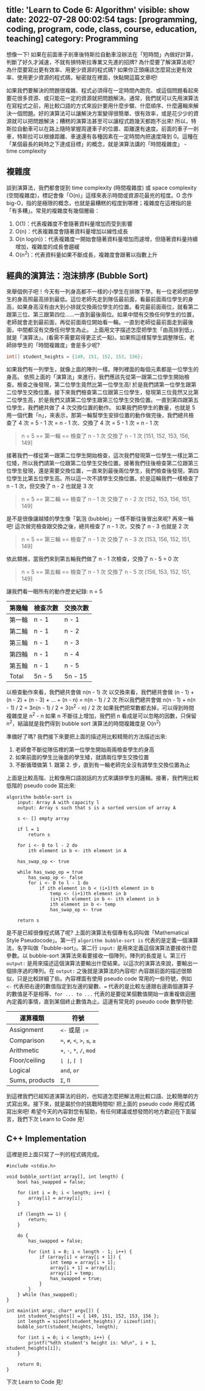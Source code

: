 title: 'Learn to Code 6: Algorithm'
visible: show
date: 2022-07-28 00:02:54
tags: [programming, coding, program, code, class, course, education, teaching]
category: Programming
---
想像一下! 如果在前面車子剎車後特斯拉自動車沒辦法在「短時間」內做好計算，判斷了好久才減速，不就有損特斯拉專業又先進的招牌? 為什麼要了解演算法呢? 為什麼要寫出更有效率、用更少資源的程式碼? 如果你正頭痛該怎麼寫出更有效率、使用更少資源的程式碼，秘密就在裡面，快點開這篇文章吧!

<!-- more -->

如果我們要解決的問題很複雜、程式必須得在一定時間內跑完、或這個問題看起來要花很多資源、或只能花一定的資源就把問題解決。通常，我們就可以先用演算法在寫程式之前，用比較口語的方式來設計要用什麼步驟、什麼順序、什麼邏輯來解決一個問題。好的演算法可以讓解決方案變得很簡單、很有效率，或是花少少的資源就可以把問題解決；糟糕的演算法甚至可以讓程式跑幾天都跑不出來!  所以，特斯拉自動車可以在路上隨時掌握周邊車子的位置、距離還有速度。前面的車子一剎車，特斯拉可以根據距離、車速還有各種因素在一定時間內把速度降到 0。這種在「某個最長的耗時之下達成目標」的概念，就是演算法講的「時間複雜度」 - time complexity

## 複雜度
談到演算法，我們都會提到 time complexity (時間複雜度) 或 space complexity (空間複雜度)，標記會像「O(n)」這樣來表示時間或資源花最兇的程度。O 念作 big-O，指的是極限的概念，也就是最糟糕的程度到哪裡；複雜度在這裡指的是「有多糟」。常見的複雜度有幾個層級：
1. O(1)：代表複雜度不會隨著資料量增加而受到影響
2. O(n)：代表複雜度會隨著資料量增加以線性成長
3. O(n log(n))：代表複雜度一開始會隨著資料量增加而遽增，但隨著資料量持續增加，複雜度的成長會趨緩
4. O(n<sup>2</sup>)：代表資料量如果不斷成長，複雜度會跟著以指數上升

## 經典的演算法：泡沫排序 (Bubble Sort)
來舉個例子吧！今天有一列身高都不一樣的小學生在排隊下學。有一位老師想把學生的身高照最高排到最低。這位老師先走到隊伍最前面，看最前面兩位學生的身高，如果身高沒有由大到小排就交換兩位學生的位置。看完最前面兩位，就看第二跟第三位、第三跟第四位……一直到最後兩位。如果中間有交換任何學生的位置，老師就會走到最前面，再從前面兩位開始看一輪。一直到老師從最前面走到最後面，中間都沒有交換任何學生為止。
上面用文字描述怎麼把學生「由高排到低」，就是「演算法」。(看需不需要寫得更正式一點)。如果照這樣幫學生調整隊伍，老師排學生的「時間複雜度」會是多少呢?

```cpp
int[] student_heights = {149, 151, 152, 153, 156};
```

如果我們有一列學生，就像上面的陣列一樣。陣列裡面的每個元素都是一位學生的身高。
依照上面的「演算法」來進行，我們應該先從第一跟第二位學生開始檢查。檢查之後發現，第二位學生竟然比第一位學生高! 於是我們請第一位學生跟第二位學生交換位置。接下來我們檢查第二位跟第三位學生，發現第三位竟然又比第二位學生高，於是我們又請第二位學生跟第三位學生交換位置。一直到第四跟第五位學生，我們總共做了 4 次交換位置的動作。
如果我們把學生的數量，也就是 5 用一個代數「n」，來表示，那第一輪幫學生安排位置的動作做完後，我們總共檢查了 4 次 = 5 - 1 次 = n - 1 次、交換了 4 次 = 5 - 1 次 = n - 1 次

> n = 5
> == 第一輪 ==
> 檢查了 n - 1 次
> 交換了 n - 1 次
> [151, 152, 153, 156, 149]

接著我們一樣從第一跟第二位學生開始檢查，這次我們發現第一位學生一樣比第二位矮，所以我們請第一位跟第二位學生交換位置。接著我們往後檢查第二位跟第三位學生發現，還是需要交換位置，一直來到最後兩位學生，我們檢查後發現，第四位學生比第五位學生高。所以這一次不請學生交換位置。於是這輪我們一樣檢查了 n - 1 次，但交換了 n - 2 也就是 3 次

> n = 5
> == 第二輪 ==
> 檢查了 n - 1 次
> 交換了 n - 2 次
> [152, 153, 156, 151, 149]

是不是很像讓越矮的學生像「氣泡 (bubble)」一樣不斷往後冒出來呢? 再來一輪吧! 這次做完檢查跟交換之後，總共檢查了 n - 1 次，交換了 n - 3 也就是 2 次

> n = 5
> == 第三輪 ==
> 檢查了 n - 1 次
> 交換了 n - 3 次
> [153, 156, 152, 151, 149]

依此類推，當我們來到第五輪我們做了 n - 1 次檢查，交換了 n - 5 = 0 次

> n = 5
> == 第五輪 ==
> 檢查了 n - 1 次
> 交換了 n - 5 次
> [156, 153, 152, 151, 149]

讓我們看一眼所有的動作歷史紀錄:
n = 5

| 第幾輪 | 檢查次數 | 交換次數 |
| ----- | -------- | ------- |
| 第一輪 | n - 1   | n - 1   |
| 第二輪 | n - 1   | n - 2   |
| 第三輪 | n - 1   | n - 3   |
| 第四輪 | n - 1   | n - 4   |
| 第五輪 | n - 1   | n - 5   |
| Total | 5n - 5  | 5n - 15 |

以檢查動作來看，我們總共會做 n(n - 1) 次
以交換來看，我們總共會做 (n - 1) + (n - 2) + (n - 3) + ... + (n - n) = n(n - 1) / 2 次
所以我們總共會做 n(n - 1) + n(n - 1) / 2 = 3n(n - 1) / 2 = 3(n<sup>2</sup> - n) / 2 次
如果我們把常數都去掉，可以得到時間複雜度是 n<sup>2</sup> - n
如果 n 不斷往上增加，我們把 n 看成是可以忽略的因數，只保留 n<sup>2</sup>，結論就是我們得到 bubble sort 演算法的時間複雜度是 O(n<sup>2</sup>)

準備好了嗎? 我們接下來要把上面的描述用比較精簡的方法描述出來:

1. 老師會不斷從隊伍裡的第一位學生開始兩兩檢查學生的身高
2. 如果前面的學生比後面的學生矮，就請兩位學生交換位置
3. 不斷循環做第 1. 跟第 2. 步，直到有一輪老師完全沒有請學生交換位置為止

上面是比較高階、比較像用口語說話的方式來講排學生的邏輯。接著，我們用比較低階的 pseudo code 寫出來:

```
algorithm bubble-sort is
    input: Array A with capacity l
    output: Array s such that s is a sorted version of array A

    s <- [] empty array

    if l = 1
        return s

    for i <- 0 to l - 2 do
        ith element in b <- ith element in A

    has_swap_op <- true

    while has_swap_op = true
        has_swap_op <- false
        for i <- 0 to l - 1 do
            if ith element in b < (i+1)th element in b
                temp <- (i+1)th element in b
                (i+1)th element in b <- ith element in b
                ith element in b <- temp
                has_swap_op <- true
    
    return s
```

是不是已經很像程式碼了呢? 上面的演算法有個專有名詞叫做「Mathematical Style Pseudocode」。第一行 `algorithm bubble-sort is` 代表的是定義一個演算法，名字叫做「bubble-sort」。第二行 `input:` 是用來定義這個演算法要接收什麼參數。以 bubble-sort 演算法來看要接收一個陣列，陣列的長度是 l。第三行 `output:` 是用來描述這個演算法要輸出什麼結果。以這次的演算法來說，要輸出一個排序過的陣列。在 `output:` 之後就是演算法的內容啦! 內容跟前面的描述很類似，只是比較詳細了些。內容裡面有使用 pseudo code 常用的一些符號，例如 `<-` 代表把右邊的數值指定到左邊的變數、`=` 代表的是比較左邊跟右邊兩個運算子的數值是不是相等、`for ... to ...` 代表的是要從某個數值開始一直重複做迴圈內定義的事情，直到某個終止數值為止。這邊有常見的 pseudo code 數學符號:

| 運算種類        | 符號                         |
| -------------- | ---------------------------- |
| Assignment     | `<-` 或是 `:=`                |
| Comparison     | `=`, `≠`, `<`, `>`, `≤`, `≥` |
| Arithmetic     | `+`, `-`, `*`, `/`, `mod`    |
| Floor/ceiling  | `⌊ ⌋`, `⌈ ⌉`                  |
| Logical        | `and`, `or`                  |
| Sums, products | `Σ`, `Π`                     |

到這裡我們已經知道演算法的目的，也知道怎麼把解法用比較口語、比較簡單的方式寫出來。接下來，就是屬於你的挑戰時間啦! 把上面的 pseudo code 用程式碼寫出來吧! 希望今天的內容對您有幫助，有任何建議或想發問的地方歡迎在下面留言，我們下次 Learn to Code 見!

## C++ Implementation
這裡是把上面只寫了一列的程式碼完成。
```
#include <stdio.h>

void bubble_sort(int array[], int length) {    
    bool has_swapped = false;

    for (int i = 0; i < length; i++) {
        array[i] = array[i];
    }

    if (length == 1) {
        return;
    }

    do {
        has_swapped = false;

        for (int i = 0; i < length - 1; i++) {
            if (array[i] < array[i + 1]) {
                int temp = array[i + 1];
                array[i + 1] = array[i];
                array[i] = temp;
                has_swapped = true;
            }
        }
    } while (has_swapped);
}

int main(int argc, char* argv[]) {
    int student_heights[] = { 149, 151, 152, 153, 156 };
    int length = sizeof(student_heights) / sizeof(int);
    bubble_sort(student_heights, length);

    for (int i = 0; i < length; i++) {
        printf("%dth student's height is: %d\n", i + 1, student_heights[i]);
    }

    return 0;
}
```

下次 Learn to Code 見!